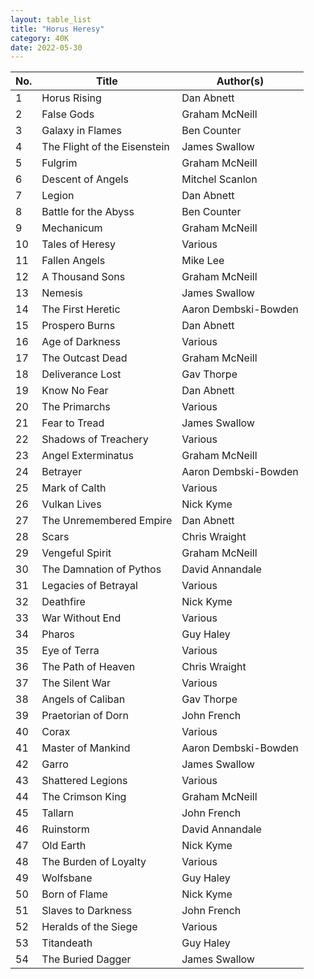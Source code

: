 ```yaml
---
layout: table_list
title: "Horus Heresy"
category: 40K
date: 2022-05-30
---
```

No.|Title|Author(s)
---|---|---
1|Horus Rising|Dan Abnett
2|False Gods|Graham McNeill
3|Galaxy in Flames|Ben Counter
4|The Flight of the Eisenstein|James Swallow
5|Fulgrim|Graham McNeill
6|Descent of Angels|Mitchel Scanlon
7|Legion|Dan Abnett
8|Battle for the Abyss|Ben Counter
9|Mechanicum|Graham McNeill
10|Tales of Heresy|Various
11|Fallen Angels|Mike Lee
12|A Thousand Sons|Graham McNeill
13|Nemesis|James Swallow
14|The First Heretic|Aaron Dembski-Bowden
15|Prospero Burns|Dan Abnett
16|Age of Darkness|Various
17|The Outcast Dead|Graham McNeill
18|Deliverance Lost|Gav Thorpe
19|Know No Fear|Dan Abnett
20|The Primarchs|Various
21|Fear to Tread|James Swallow
22|Shadows of Treachery|Various
23|Angel Exterminatus|Graham McNeill
24|Betrayer|Aaron Dembski-Bowden
25|Mark of Calth|Various
26|Vulkan Lives|Nick Kyme
27|The Unremembered Empire|Dan Abnett
28|Scars|Chris Wraight
29|Vengeful Spirit|Graham McNeill
30|The Damnation of Pythos|David Annandale
31|Legacies of Betrayal|Various
32|Deathfire|Nick Kyme
33|War Without End|Various
34|Pharos|Guy Haley
35|Eye of Terra|Various
36|The Path of Heaven|Chris Wraight
37|The Silent War|Various
38|Angels of Caliban|Gav Thorpe
39|Praetorian of Dorn|John French
40|Corax|Various
41|Master of Mankind|Aaron Dembski-Bowden
42|Garro|James Swallow
43|Shattered Legions|Various
44|The Crimson King|Graham McNeill
45|Tallarn|John French
46|Ruinstorm|David Annandale
47|Old Earth|Nick Kyme
48|The Burden of Loyalty|Various
49|Wolfsbane|Guy Haley
50|Born of Flame|Nick Kyme
51|Slaves to Darkness|John French
52|Heralds of the Siege|Various
53|Titandeath|Guy Haley
54|The Buried Dagger|James Swallow
